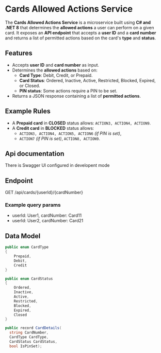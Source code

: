 # Cards Allowed Actions Service

The **Cards Allowed Actions Service** is a microservice built using **C# and .NET 8** that determines the **allowed actions** a user can perform on a given card. It exposes an **API endpoint** that accepts a **user ID** and a **card number** and returns a list of permitted actions based on the card's **type** and **status**.

## Features

- Accepts **user ID** and **card number** as input.
- Determines the **allowed actions** based on:
  - **Card Type**: Debit, Credit, or Prepaid.
  - **Card Status**: Ordered, Inactive, Active, Restricted, Blocked, Expired, or Closed.
  - **PIN status**: Some actions require a PIN to be set.
- Returns a JSON response containing a list of **permitted actions**.

## Example Rules

- A **Prepaid card** in **CLOSED** status allows: `ACTION3, ACTION4, ACTION9`.
- A **Credit card** in **BLOCKED** status allows:
  - `ACTION3, ACTION4, ACTION5, ACTION6` *(if PIN is set)*,  
  - `ACTION7` *(if PIN is set)*, `ACTION8, ACTION9`.
 
## Api documentation
There is Swagger UI configured in developent mode
 
## Endpoint
GET /api/cards/{userId}/{cardNumber}

### Example query params
- userId: User1, cardNumber: Card11
- userId: User2, cardNumber: Card21

## Data Model

```csharp
public enum CardType 
{ 
    Prepaid, 
    Debit, 
    Credit 
} 

public enum CardStatus 
{ 
    Ordered, 
    Inactive, 
    Active, 
    Restricted, 
    Blocked, 
    Expired, 
    Closed 
}

public record CardDetails(
  string CardNumber,
  CardType CardType,
  CardStatus CardStatus,
  bool IsPinSet);

